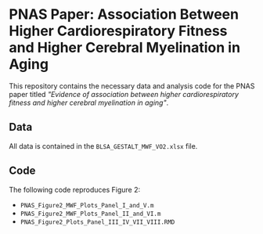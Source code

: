 # PNAS Paper: Association Between Higher Cardiorespiratory Fitness and Higher Cerebral Myelination in Aging

This repository contains the necessary data and analysis code for the PNAS paper titled *"Evidence of association between higher cardiorespiratory fitness and higher cerebral myelination in aging"*.

## Data

All data is contained in the `BLSA_GESTALT_MWF_VO2.xlsx` file.

## Code

The following code reproduces Figure 2:
- `PNAS_Figure2_MWF_Plots_Panel_I_and_V.m`
- `PNAS_Figure2_MWF_Plots_Panel_II_and_VI.m`
- `PNAS_Figure2_Plots_Panel_III_IV_VII_VIII.RMD`
